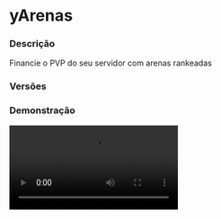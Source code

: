 # yArenas
<secondary-label ref="utility"/>

### Descrição
Financie o PVP do seu servidor com arenas rankeadas

### Versões
<secondary-label ref="1.8"/>
<secondary-label ref="1.9"/>
<secondary-label ref="1.10"/>
<secondary-label ref="1.11"/>
<secondary-label ref="1.12"/>
<secondary-label ref="1.13"/>
<secondary-label ref="1.14"/>
<secondary-label ref="1.15"/>
<secondary-label ref="1.16"/>
<secondary-label ref="1.17"/>
<secondary-label ref="1.18"/>
<secondary-label ref="1.19"/>
<secondary-label ref="1.20"/>
<secondary-label ref="1.21"/>

### Demonstração
<video src="//www.youtube.com/watch?v=bI4diwaHqNo"/>


<chapter title="Comandos" id="commands" collapsible="true">
<code-block lang="plain text">/arena&nbsp;- Abre o menu principal
/arena ir&nbsp;- Entra na arena
/arena sair&nbsp;- Sai da arena
/arena top&nbsp;- Abre o menu de TOP
/arena recompensas&nbsp;- Abre o menu de recompensas
/arena arenas&nbsp;- Abre o menu de arenas
/arena help&nbsp;- Envia a mensagem de ajuda
/arena add&nbsp;- Adiciona pontos para um clan
/arena&nbsp;remove&nbsp;-&nbsp;Remove pontos de um clan
/arena&nbsp;set&nbsp;-&nbsp;Seta pontos para um clan
/arena&nbsp;setsaida&nbsp;- Seta a saída da arena
/arena&nbsp;reload&nbsp;- Recarrega as configurações</code-block>
</chapter>

<chapter title="Permissões" id="permissions" collapsible="true">
<code-block lang="plain text">yarenas.use - Permissão para o /arena
yarenas.go - Permissão para o /arena go
yarenas.exit - Permissão para o /arena exit
yarenas.top - Permissão para o /arena top
yarenas.rewards - Permissão para o /arena recompensas
yarenas.arenas - Permissão para o /arena arenas
yarenas.points.add - Permissão para o /arena add
yarenas.points.remove - Permissão para o /arena remove
yarenas.points.set - Permissão para o /arena set
yarenas.admin.setexit - Permissão para o /arena setsaida
yarenas.admin.reload - Permissão para o /arena reload</code-block>
</chapter>

## Placeholders
<primary-label ref="placeholders"/>

Aqui estão as placeholders disponíveis para utilização com este plugin. Consulte-as para entender como utilizá-las corretamente.

<code-block lang="plain text" ignore-vars="true">
%yarenas_points% - Retorna a quantia total de pontos do jogador
%yarenas_points_raw% - Retorna a quantia total de pontos do jogador sem formatar
%yarenas_kills% - Retorna a quantia total de abates do jogador
%yarenas_kills_raw% - Retorna a quantia total de abates do jogador sem formatar
%yarenas_deaths% - Retorna a quantia total de mortes do jogador
%yarenas_deaths_raw% - Retorna a quantia total de mortes do jogador sem formatar
%yarenas_rank% - Retorna o rank do jogador
</code-block>



## Erros comuns
<primary-label ref="errors"/>

Antes de configurar o plugin, revise os pontos listados aqui para evitar problemas frequentes durante a configuração.

<seealso style="cards">
    <category ref="wrs">
        <a href="yplugins.md"></a>        <a href="https://ystoreplugins.com.br/plugins/detalhes/158-yArenas">Site do plugin yArenas</a>
    </category>
</seealso>